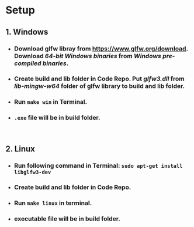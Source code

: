 
# Setup

## 1.  Windows ##

   * ### Download glfw libray from https://www.glfw.org/download. Download *64-bit Windows binaries* from *Windows pre-compiled binaries*. ###  
   * ### Create **build** and **lib** folder in Code Repo. Put *glfw3.dll* from *lib-mingw-w64* folder of glfw library to **build** and **lib** folder.  ###
   * ### Run ```make win``` in Terminal. ###
   * ### ```.exe``` file will be in **build** folder. ###
​
## 2. Linux ##

   * ### Run following command in Terminal:  ```sudo apt-get install libglfw3-dev``` ###  
   * ### Create **build** and **lib** folder in Code Repo. ###
   * ### Run ```make linux``` in terminal. ###
   * ### executable file will be in **build** folder. ###
